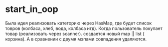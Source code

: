 # start_in_oop
Была идея реализовать категорию через HasMap, где будет список товров (колбаса, хлеб, вода, колбаса итд). 
Когда пользователь покупает товар (реализовать через scanner). создается новый map || list ( корзина).
А в сравнении с двумя мэпами совпадения удаляются. 




